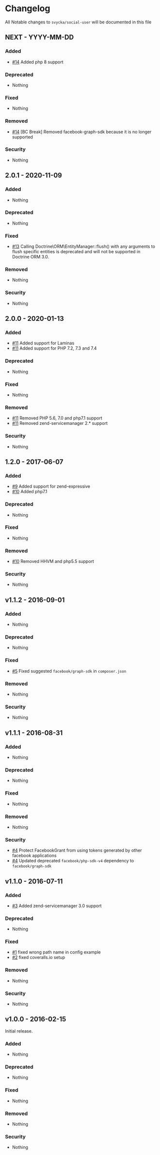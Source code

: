# Changelog

All Notable changes to `svycka/social-user` will be documented in this file

## NEXT - YYYY-MM-DD

### Added
- [#14](https://github.com/svycka/social-user/pull/14) Added php 8 support

### Deprecated
- Nothing

### Fixed
- Nothing

### Removed
- [#14](https://github.com/svycka/social-user/pull/14) [BC Break] Removed facebook-graph-sdk because it is no longer supported

### Security
- Nothing

## 2.0.1 - 2020-11-09

### Added
- Nothing

### Deprecated
- Nothing

### Fixed
- [#13](https://github.com/svycka/social-user/pull/13) Calling Doctrine\ORM\EntityManager::flush() with any arguments to flush specific entities is deprecated and will not be supported in Doctrine ORM 3.0.

### Removed
- Nothing

### Security
- Nothing

## 2.0.0 - 2020-01-13

### Added
- [#11](https://github.com/svycka/social-user/pull/11) Added support for Laminas
- [#11](https://github.com/svycka/social-user/pull/11) Added support for PHP 7.2, 7.3 and 7.4

### Deprecated
- Nothing

### Fixed
- Nothing

### Removed
- [#11](https://github.com/svycka/social-user/pull/11) Removed PHP 5.6, 7.0 and php7.1 support
- [#11](https://github.com/svycka/social-user/pull/11) Removed zend-servicemanager 2.* support

### Security
- Nothing

## 1.2.0 - 2017-06-07

### Added
- [#9](https://github.com/svycka/social-user/pull/9) Added support for zend-expressive
- [#10](https://github.com/svycka/social-user/pull/10) Added php7.1

### Deprecated
- Nothing

### Fixed
- Nothing

### Removed
- [#10](https://github.com/svycka/social-user/pull/10) Removed HHVM and php5.5 support

### Security
- Nothing

## v1.1.2 - 2016-09-01

### Added
- Nothing

### Deprecated
- Nothing

### Fixed
- [#5](https://github.com/svycka/social-user/pull/5) Fixed suggested `facebook/graph-sdk` in `composer.json`

### Removed
- Nothing

### Security
- Nothing

## v1.1.1 - 2016-08-31

### Added
- Nothing

### Deprecated
- Nothing

### Fixed
- Nothing

### Removed
- Nothing

### Security
- [#4](https://github.com/svycka/social-user/pull/4) Protect FacebookGrant from using tokens generated by other facebook applications
- [#4](https://github.com/svycka/social-user/pull/4) Updated deprecated `facebook/php-sdk-v4` dependency to `facebook/graph-sdk`

## v1.1.0 - 2016-07-11

### Added
- [#3](https://github.com/svycka/social-user/pull/3) Added zend-servicemanager 3.0 support

### Deprecated
- Nothing

### Fixed
- [#1](https://github.com/svycka/social-user/pull/1) fixed wrong path name in config example
- [#2](https://github.com/svycka/social-user/pull/2) fixed coveralls.io setup

### Removed
- Nothing

### Security
- Nothing

## v1.0.0 - 2016-02-15

Initial release.

### Added
- Nothing

### Deprecated
- Nothing

### Fixed
- Nothing

### Removed
- Nothing

### Security
- Nothing
